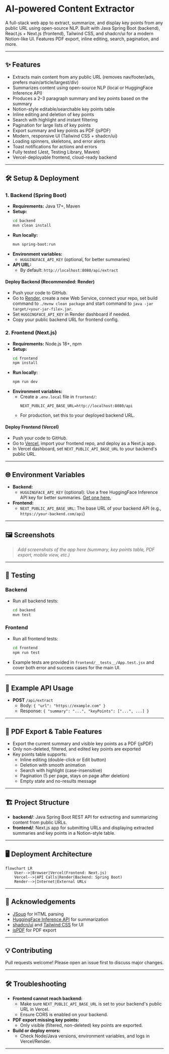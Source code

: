 # AI-powered Content Extractor

A full-stack web app to extract, summarize, and display key points from any public URL using open-source NLP. Built with Java Spring Boot (backend), React.js + Next.js (frontend), Tailwind CSS, and shadcn/ui for a modern Notion-like UI. Features PDF export, inline editing, search, pagination, and more.

---

## ✨ Features
- Extracts main content from any public URL (removes nav/footer/ads, prefers main/article/largest/div)
- Summarizes content using open-source NLP (local or HuggingFace Inference API)
- Produces a 2–3 paragraph summary and key points based on the summary
- Notion-style editable/searchable key points table
- Inline editing and deletion of key points
- Search with highlight and instant filtering
- Pagination for large lists of key points
- Export summary and key points as PDF (jsPDF)
- Modern, responsive UI (Tailwind CSS + shadcn/ui)
- Loading spinners, skeletons, and error alerts
- Toast notifications for actions and errors
- Fully tested (Jest, Testing Library, Maven)
- Vercel-deployable frontend, cloud-ready backend

---

## 🛠️ Setup & Deployment

### 1. Backend (Spring Boot)
- **Requirements:** Java 17+, Maven
- **Setup:**
  ```sh
  cd backend
  mvn clean install
  ```
- **Run locally:**
  ```sh
  mvn spring-boot:run
  ```
- **Environment variables:**
  - `HUGGINGFACE_API_KEY` (optional, for better summaries)
- **API URL:**
  - By default: `http://localhost:8080/api/extract`

#### Deploy Backend (Recommended: Render)
- Push your code to GitHub.
- Go to [Render](https://render.com/), create a new Web Service, connect your repo, set build command to `./mvnw clean package` and start command to `java -jar target/<your-jar-file>.jar`.
- Set `HUGGINGFACE_API_KEY` in Render dashboard if needed.
- Copy your public backend URL for frontend config.

### 2. Frontend (Next.js)
- **Requirements:** Node.js 18+, npm
- **Setup:**
  ```sh
  cd frontend
  npm install
  ```
- **Run locally:**
  ```sh
  npm run dev
  ```
- **Environment variables:**
  - Create a `.env.local` file in `frontend/`:
    ```env
    NEXT_PUBLIC_API_BASE_URL=http://localhost:8080/api
    ```
  - For production, set this to your deployed backend URL.

#### Deploy Frontend (Vercel)
- Push your code to GitHub.
- Go to [Vercel](https://vercel.com/), import your frontend repo, and deploy as a Next.js app.
- In Vercel dashboard, set `NEXT_PUBLIC_API_BASE_URL` to your backend's public URL.

---

## 🌐 Environment Variables
- **Backend:**
  - `HUGGINGFACE_API_KEY` (optional): Use a free HuggingFace Inference API key for better summaries. [Get one here.](https://huggingface.co/settings/tokens)
- **Frontend:**
  - `NEXT_PUBLIC_API_BASE_URL`: The base URL of your backend API (e.g., `https://your-backend.com/api`)

---

## 🖼️ Screenshots
> _Add screenshots of the app here (summary, key points table, PDF export, mobile view, etc.)_

---

## 🧪 Testing

### Backend
- Run all backend tests:
  ```sh
  cd backend
  mvn test
  ```

### Frontend
- Run all frontend tests:
  ```sh
  cd frontend
  npm run test
  ```
- Example tests are provided in `frontend/__tests__/App.test.jsx` and cover both error and success cases for the main UI.

---

## 🤖 Example API Usage
- **POST** `/api/extract`
  - Body: `{ "url": "https://example.com" }`
  - Response: `{ "summary": "...", "keyPoints": ["...", ...] }`

---

## 📄 PDF Export & Table Features
- Export the current summary and visible key points as a PDF (jsPDF)
- Only non-deleted, filtered, and edited key points are exported
- Key points table supports:
  - Inline editing (double-click or Edit button)
  - Deletion with smooth animation
  - Search with highlight (case-insensitive)
  - Pagination (5 per page, stays on page after deletion)
  - Empty state and no-results message

---

## 🏗️ Project Structure

- **backend/**: Java Spring Boot REST API for extracting and summarizing content from public URLs.
- **frontend/**: Next.js app for submitting URLs and displaying extracted summaries and key points in a Notion-style table.

---

## 🖥️ Deployment Architecture

```mermaid
flowchart LR
    User-->|Browser|Vercel(Frontend: Next.js)
    Vercel-->|API Calls|Render(Backend: Spring Boot)
    Render-->|Internet|External URLs
```

---

## 🙏 Acknowledgements
- [JSoup](https://jsoup.org/) for HTML parsing
- [HuggingFace Inference API](https://huggingface.co/inference-api) for summarization
- [shadcn/ui](https://ui.shadcn.com/) and [Tailwind CSS](https://tailwindcss.com/) for UI
- [jsPDF](https://github.com/parallax/jsPDF) for PDF export

---

## 💡 Contributing
Pull requests welcome! Please open an issue first to discuss major changes.

---

## 🛠️ Troubleshooting
- **Frontend cannot reach backend:**
  - Make sure `NEXT_PUBLIC_API_BASE_URL` is set to your backend's public URL in Vercel.
  - Ensure CORS is enabled on your backend.
- **PDF export missing key points:**
  - Only visible (filtered, non-deleted) key points are exported.
- **Build or deploy errors:**
  - Check Node/Java versions, environment variables, and logs in Vercel/Render.

---
